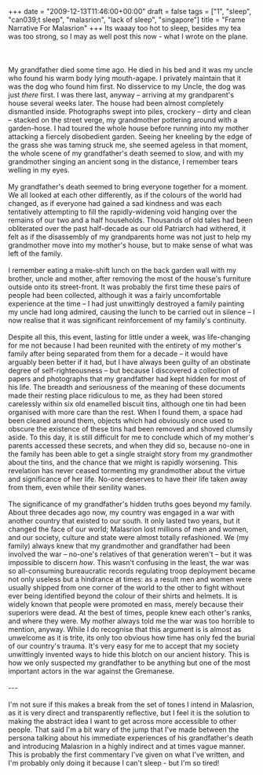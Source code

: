 +++
date = "2009-12-13T11:46:00+00:00"
draft = false
tags = ["1", "sleep", "can039;t sleep", "malasrion", "lack of sleep", "singapore"]
title = "Frame Narrative For Malasrion"
+++
Its waaay too hot to sleep, besides my tea was too strong, so I may as well post this now - what I wrote on the plane.<br/><br/><!--more--><br/><br/><!-- 		@page { margin: 2cm } 		P { margin-bottom: 0.21cm } -->My grandfather died some time ago. He died in his bed and it was my uncle who found his warm body lying mouth-agape. I privately maintain that it was the dog who found him first. No disservice to my Uncle, the dog was just <em>there</em> first. I was there last, anyway – arriving at my grandparent's house several weeks later. The house had been almost completely dismantled inside. Photographs swept into piles, crockery – dirty and clean – stacked on the street verge, my grandmother pottering around with a garden-hose. I had toured the whole house before running into my mother attacking a fiercely disobedient garden. Seeing her kneeling by the edge of the grass she was taming struck me, she seemed ageless in that moment, the whole scene of my grandfather's death seemed to slow, and with my grandmother singing an ancient song in the distance, I remember tears welling in my eyes.<br/><br/>My grandfather's death seemed to bring everyone together for a moment. We all looked at each other differently, as if the colours of the world had changed, as if everyone had gained a sad kindness and was each tentatively attempting to fill the rapidly-widening void hanging over the remains of our two and a half households. Thousands of old tales had been obliterated over the past half-decade as our old Patriarch had withered, it felt as if the disassembly of my grandparents home was not just to help my grandmother move into my mother's house, but to make sense of what was left of the family.<br/><br/>I remember eating a make-shift lunch on the back garden wall with my brother, uncle and mother, after removing the most of the house's furniture outside onto its street-front. It was probably the first time these pairs of people had been collected, although it was a fairly uncomfortable experience at the time – I had just unwittingly destroyed a family painting my uncle had long admired, causing the lunch to be carried out in silence – I now realise that it was significant reinforcement of my family's continuity.<br/><br/>Despite all this, this event, lasting for little under a week, was life-changing for me not because I had been reunited with the entirety of my mother's family after being separated from them for a decade – it would have arguably been better if it had, but I have always been guilty of an obstinate degree of self-righteousness – but because I discovered a collection of papers and photographs that my grandfather had kept hidden for most of his life. The breadth and seriousness of the meaning of these documents made their resting place ridiculous to me, as they had been stored carelessly within six old enamelled biscuit tins, although one tin had been organised with more care than the rest. When I found them, a space had been cleared around them, objects which had obviously once used to obscure the existence of these tins had been removed and shoved clumsily aside. To this day, it is still difficult for me to conclude which of my mother's parents accessed these secrets, and when they did so, because no-one in the family has been able to get a single straight story from my grandmother about the tins, and the chance that we might is rapidly worsening. This revelation has never ceased tormenting my grandmother about the virtue and significance of her life. No-one deserves to have their life taken away from them, even while their senility wanes.<br/><br/>The significance of my grandfather's hidden truths goes beyond my family. About three decades ago now, my country was engaged in a war with another country that existed to our south. It only lasted two years, but it changed the face of our world; Malasrion lost millions of men and women, and our society, culture and state were almost totally refashioned. We (my family) always knew that my grandmother and grandfather had been involved the war – no-one's relatives of that generation weren't – but it was impossible to discern <em>how</em>. This wasn't confusing in the least, the war was so all-consuming bureaucratic records regulating troop deployment became not only useless but a hindrance at times: as a result men and women were usually shipped from one corner of the world to the other to fight without ever being identified beyond the colour of their shirts and helmets.  It is widely known that people were promoted en mass, merely because their superiors were dead. At the best of times, people knew each other's ranks, and where they were. My mother always told me the war was too horrible to mention, anyway. While I do recognise that this argument is is almost as unwelcome as it is trite, its only too obvious how time has only fed the burial of our country's trauma. It's very easy for me to accept that my society unwittingly invented ways to hide this blotch on our ancient history. This is how we only suspected my grandfather to be anything but one of the most important actors in the war against the Gremanese.<br/><br/>---<br/><br/>I'm not sure if this makes a break from the set of tones I intend in Malasrion, as it is very direct and transparently reflective, but I feel it is the solution to making the abstract idea I want to get across more accessible to other people. That said I'm a bit wary of the jump that I've made between the persona talking about his immediate experiences of his grandfather's death and introducing Malasrion in a highly indirect and at times vague manner. This is probably the first commentary I've given on what I've written, and I'm probably only doing it because I can't sleep - but I'm so tired!<div class="blogger-post-footer"><img width='1' height='1' src='https://blogger.googleusercontent.com/tracker/5693059957647979680-6771649927503460939?l=cosmiccowbell.blogspot.com' alt='' /></div>